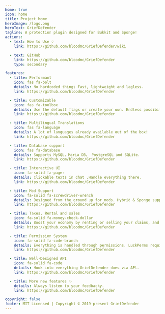 ```yaml
---
home: true
icon: home
title: Project home
heroImage: /logo.png
heroText: GriefDefender
tagline: A protection plugin designed for Bukkit and Sponge! 
actions:
  - text: How to Use 💡
    link: https://github.com/bloodmc/GriefDefender/wiki

  - text: GitHub
    link: https://github.com/bloodmc/GriefDefender
    type: secondary

features:
  - title: Performant
    icon: fas fa-bolt
    details: No hardcoded things Fast, lightweight and lagless.
    link: https://github.com/bloodmc/GriefDefender

  - title: Customizable
    icon: fas fa-toolbox
    details: Use the default flags or create your own. Endless possibilities!
    link: https://github.com/bloodmc/GriefDefender

  - title: Multilingual Translations
    icon: fas fa-language
    details: A lot of languages already available out of the box!
    link: https://github.com/bloodmc/GriefDefender

  - title: Database support
    icon: fas fa-database
    details: Supports MySQL，Maria DB， PostgreSQL and SQLite.
    link: https://github.com/bloodmc/GriefDefender

  - title: Interactive UI
    icon: fa-solid fa-pager
    details: Clickable texts in chat .Handle everything there.
    link: https://github.com/bloodmc/GriefDefender

  - title: Mod Support
    icon: fa-solid fa-screwdriver-wrench
    details: Designed from the ground up for mods. Hybrid & Sponge supported.
    link: https://github.com/bloodmc/GriefDefender

  - title: Taxes. Rental and sales
    icon: fa-solid fa-money-check-dollar
    details: Boost your economy by renting or selling your claims, and more.
    link: https://github.com/bloodmc/GriefDefender

  - title: Permission System
    icon: fa-solid fa-code-branch
    details: Everything is handled through permissions. LuckPerms required,
    link: https://github.com/bloodmc/GriefDefender

  - title: Well-Designed API
    icon: fa-solid fa-code
    details: Hook into everything GriefDefender does via APl.
    link: https://github.com/bloodmc/GriefDefender

  - title: More new features ✨
    details: Always listen to your feedbacky.
    link: https://github.com/bloodmc/GriefDefender

copyright: false
footer: MIT Licensed | Copyright © 2019-present GriefDefender
---
```

